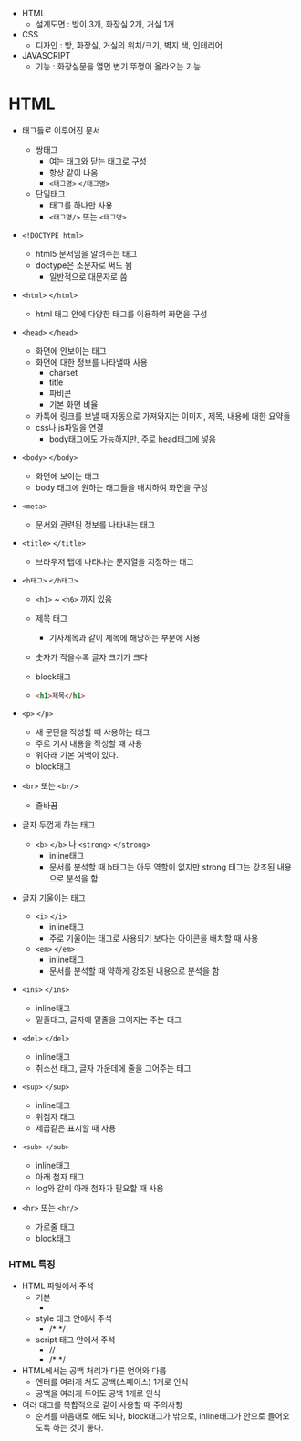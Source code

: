 * HTML 
  * 설계도면 : 방이 3개, 화장실 2개, 거실 1개 
* CSS 
  * 디자인 : 방, 화장실, 거실의 위치/크기, 벽지 색, 인테리어
* JAVASCRIPT
  * 기능 : 화장실문을 열면 변기 뚜껑이 올라오는 기능



# HTML

* 태그들로 이루어진 문서

  * 쌍태그
    * 여는 태그와 닫는 태그로 구성
    * 항상 같이 나옴
    *  `<태그명>` `</태그명>` 
  * 단일태그 
    * 태그를 하나만 사용
    * `<태그명/>` 또는 `<태그명>` 

* `<!DOCTYPE html>`

  * html5 문서임을 알려주는 태그
  * doctype은 소문자로 써도 됨
    * 일반적으로 대문자로 씀 

* `<html>` `</html>`

  * html 태그 안에 다양한 태그를 이용하여 화면을 구성

* `<head>` `</head>`

  * 화면에 안보이는 태그
  * 화면에 대한 정보를 나타낼때 사용
    * charset
    * title
    * 파비콘
    * 기본 화면 비율
  * 카톡에 링크를 보낼 때 자동으로 가져와지는 이미지, 제목, 내용에 대한 요약들
  * css나 js파일을 연결
    * body태그에도 가능하지만, 주로 head태그에 넣음 

* `<body>` `</body>`

  * 화면에 보이는 태그
  * body 태그에 원하는 태그들을 배치하여 화면을 구성

* `<meta>` 

  * 문서와 관련된 정보를 나타내는 태그 

* `<title>` `</title>`

  * 브라우저 탭에 나타나는 문자열을 지정하는 태그

* `<h태그>` `</h태그>`

  * `<h1>` ~ `<h6>` 까지 있음

  * 제목 태그

    * 기사제목과 같이 제목에 해당하는 부분에 사용

  * 숫자가 작을수록 글자 크기가 크다

  * block태그

  * ```html
    <h1>제목</h1>
    ```

* `<p>` `</p>`

  * 새 문단을 작성할 때 사용하는 태그
  * 주로 기사 내용을 작성할 때 사용
  * 위아래 기본 여백이 있다.
  * block태그

* `<br>` 또는 `<br/>`

  * 줄바꿈

* 글자 두껍게 하는 태그

  * `<b>` `</b>` 나 `<strong>` `</strong>`
    * inline태그
    * 문서를 분석할 때 b태그는 아무 역할이 없지만 strong 태그는 강조된 내용으로 분석을 함 

* 글자 기울이는 태그
  * `<i>` `</i>`
    * inline태그
    * 주로 기울이는 태그로 사용되기 보다는 아이콘을 배치할 때 사용
  * `<em>` `</em>`
    * inline태그
    * 문서를 분석할 때 약하게 강조된 내용으로 분석을 함 
* `<ins>` `</ins>`
  * inline태그
  * 밑줄태그, 글자에 밑줄을 그어지는 주는 태그
* `<del>` `</del>`
  * inline태그
  * 취소선 태그, 글자 가운데에 줄을 그어주는 태그 
* `<sup>` `</sup>` 
  * inline태그
  * 위첨자 태그
  * 제곱같은 표시할 때 사용
* `<sub>` `</sub>`
  * inline태그
  * 아래 첨자 태그
  * log와 같이 아래 첨자가 필요할 때 사용
* `<hr>` 또는 `<hr/>`
  * 가로줄 태그
  * block태그







### HTML 특징

* HTML 파일에서 주석
  * 기본 
    * <!-- 주석 -->
  * style 태그 안에서 주석
    * /* */
  * script 태그 안에서 주석
    * //
    * /* */
* HTML에서는 공백 처리가 다른 언어와 다름
  * 엔터를 여러개 쳐도 공백(스페이스) 1개로 인식
  * 공백을 여러개 두어도 공백 1개로 인식
* 여러 태그를 복합적으로 같이 사용할 때 주의사항
  * 순서를 마음대로 해도 되나, block태그가 밖으로, inline태그가 안으로 들어오도록 하는 것이 좋다.
